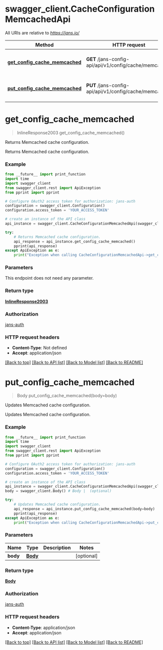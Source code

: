 # swagger_client.CacheConfigurationMemcachedApi

All URIs are relative to *https://jans.io/*

Method | HTTP request | Description
------------- | ------------- | -------------
[**get_config_cache_memcached**](CacheConfigurationMemcachedApi.md#get_config_cache_memcached) | **GET** /jans-config-api/api/v1/config/cache/memcached | Returns Memcached cache configuration.
[**put_config_cache_memcached**](CacheConfigurationMemcachedApi.md#put_config_cache_memcached) | **PUT** /jans-config-api/api/v1/config/cache/memcached | Updates Memcached cache configuration.

# **get_config_cache_memcached**
> InlineResponse2003 get_config_cache_memcached()

Returns Memcached cache configuration.

Returns Memcached cache configuration.

### Example
```python
from __future__ import print_function
import time
import swagger_client
from swagger_client.rest import ApiException
from pprint import pprint

# Configure OAuth2 access token for authorization: jans-auth
configuration = swagger_client.Configuration()
configuration.access_token = 'YOUR_ACCESS_TOKEN'

# create an instance of the API class
api_instance = swagger_client.CacheConfigurationMemcachedApi(swagger_client.ApiClient(configuration))

try:
    # Returns Memcached cache configuration.
    api_response = api_instance.get_config_cache_memcached()
    pprint(api_response)
except ApiException as e:
    print("Exception when calling CacheConfigurationMemcachedApi->get_config_cache_memcached: %s\n" % e)
```

### Parameters
This endpoint does not need any parameter.

### Return type

[**InlineResponse2003**](InlineResponse2003.md)

### Authorization

[jans-auth](../README.md#jans-auth)

### HTTP request headers

 - **Content-Type**: Not defined
 - **Accept**: application/json

[[Back to top]](#) [[Back to API list]](../README.md#documentation-for-api-endpoints) [[Back to Model list]](../README.md#documentation-for-models) [[Back to README]](../README.md)

# **put_config_cache_memcached**
> Body put_config_cache_memcached(body=body)

Updates Memcached cache configuration.

Updates Memcached cache configuration.

### Example
```python
from __future__ import print_function
import time
import swagger_client
from swagger_client.rest import ApiException
from pprint import pprint

# Configure OAuth2 access token for authorization: jans-auth
configuration = swagger_client.Configuration()
configuration.access_token = 'YOUR_ACCESS_TOKEN'

# create an instance of the API class
api_instance = swagger_client.CacheConfigurationMemcachedApi(swagger_client.ApiClient(configuration))
body = swagger_client.Body() # Body |  (optional)

try:
    # Updates Memcached cache configuration.
    api_response = api_instance.put_config_cache_memcached(body=body)
    pprint(api_response)
except ApiException as e:
    print("Exception when calling CacheConfigurationMemcachedApi->put_config_cache_memcached: %s\n" % e)
```

### Parameters

Name | Type | Description  | Notes
------------- | ------------- | ------------- | -------------
 **body** | [**Body**](Body.md)|  | [optional] 

### Return type

[**Body**](Body.md)

### Authorization

[jans-auth](../README.md#jans-auth)

### HTTP request headers

 - **Content-Type**: application/json
 - **Accept**: application/json

[[Back to top]](#) [[Back to API list]](../README.md#documentation-for-api-endpoints) [[Back to Model list]](../README.md#documentation-for-models) [[Back to README]](../README.md)


